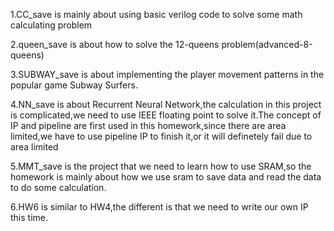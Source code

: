 1.CC_save is mainly about using basic verilog code to solve some math calculating problem 

2.queen_save is about how to solve the 12-queens problem(advanced-8-queens)

3.SUBWAY_save is about implementing the player movement patterns in the popular game Subway Surfers.

4.NN_save is about Recurrent Neural Network,the calculation in this project is complicated,we need to use IEEE floating point to solve it.The concept of IP and pipeline are first used in this homework,since there are area limited,we have to use pipeline IP to finish it,or it will definetely fail due to area limited

5.MMT_save is the project that we need to learn how to use SRAM,so the homework is mainly about how we use sram to save data and read the data to do some calculation.

6.HW6 is similar to HW4,the different is that we need to write our own IP this time.
